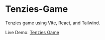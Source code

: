 # Tenzies-Game

Tenzies game using Vite, React, and Tailwind.

Live Demo: [Tenzies Game](https://tenzies-game-al.netlify.app/)